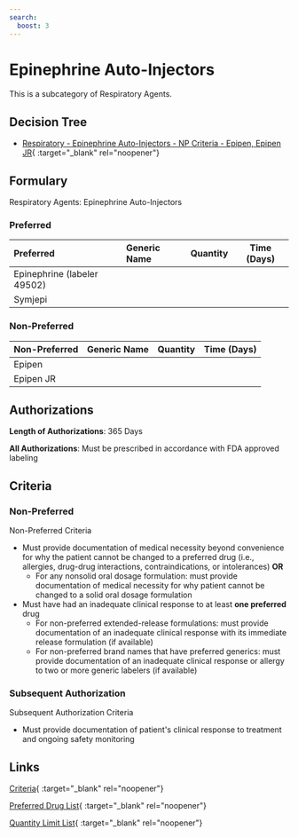 ```yaml
---
search:
  boost: 3
---
```


# Epinephrine Auto-Injectors

This is a subcategory of Respiratory Agents.

## Decision Tree

- [Respiratory - Epinephrine Auto-Injectors - NP Criteria - Epipen, Epipen JR](https://forms.office.com/Pages/ResponsePage.aspx?id=nPhjxpvvj0G9PUHkbAzgaN9UYz8EqmlIs3_TYn4TbXBUMDk1RDdXRUFaUUxRMjhUM1lPSllQSjNVVyQlQCN0PWcu){ :target="_blank" rel="noopener"}

## Formulary

Respiratory Agents: Epinephrine Auto-Injectors

### Preferred

| Preferred                   | Generic Name | Quantity | Time (Days) |
| :-------------------------- | :----------- | :------: | :---------: |
| Epinephrine (labeler 49502) |              |          |             |
| Symjepi                     |              |          |             |

### Non-Preferred

| Non-Preferred | Generic Name | Quantity | Time (Days) |
| :------------ | :----------- | :------: | :---------: |
| Epipen        |              |          |             |
| Epipen JR     |              |          |             |

## Authorizations

**Length of Authorizations**: 365 Days

**All Authorizations**: Must be prescribed in accordance with FDA approved labeling

## Criteria

### Non-Preferred

Non-Preferred Criteria

- Must provide documentation of medical necessity beyond convenience for why the patient cannot be changed to a preferred drug (i.e., allergies, drug-drug interactions, contraindications, or intolerances) **OR**
    - For any nonsolid oral dosage formulation: must provide documentation of medical necessity for why patient cannot be changed to a solid oral dosage formulation
- Must have had an inadequate clinical response to at least **one preferred** drug
    - For non-preferred extended-release formulations: must provide documentation of an inadequate clinical response with its immediate release formulation (if available)
    - For non-preferred brand names that have preferred generics: must provide documentation of an inadequate clinical response or allergy to two or more generic labelers (if available)

### Subsequent Authorization

Subsequent Authorization Criteria

- Must provide documentation of patient's clinical response to treatment and ongoing safety monitoring

## Links

[Criteria](https://medicaid.ohio.gov/static/PHM/drug-coverage/20230701+UPDL+Criteria+_v1_FINAL.approved.pdf#page=94){ :target="_blank" rel="noopener"}

[Preferred Drug List](https://medicaid.ohio.gov/static/PHM/drug-coverage/20230701_UPDL_FINAL_ODM.approved.v2.pdf#page=30){ :target="_blank" rel="noopener"}

[Quantity Limit List](https://pharmacy.medicaid.ohio.gov/sites/default/files/20230101_Ohio_Medicaid_Quantity_Document_APPROVED.pdf){ :target="_blank" rel="noopener"}
